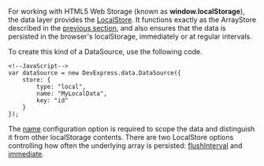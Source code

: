For working with HTML5 Web Storage (known as **window.localStorage**), the data layer provides the [LocalStore](/api-reference/30%20Data%20Layer/LocalStore '/Documentation/ApiReference/Data_Layer/LocalStore/'). It functions exactly as the ArrayStore described in the [previous section](/concepts/30%20Data%20Layer/51%20Data%20Source%20Examples/0%20In-memory%20Data.md '/Documentation/Guide/Data_Layer/Data_Source_Examples/#In-memory_Data'), and also ensures that the data is persisted in the browser's localStorage, immediately or at regular intervals.

To create this kind of a DataSource, use the following code.

    <!--JavaScript-->
    var dataSource = new DevExpress.data.DataSource({
        store: {
            type: "local",
            name: "MyLocalData",
            key: "id"
        }
    });
    
The [name](/api-reference/30%20Data%20Layer/LocalStore/1%20Configuration/name.md '/Documentation/ApiReference/Data_Layer/LocalStore/Configuration/#name') configuration option is required to scope the data and distinguish it from other localStorage contents. There are two LocalStore options controlling how often the underlying array is persisted: [flushInterval](/api-reference/30%20Data%20Layer/LocalStore/1%20Configuration/flushInterval.md '/Documentation/ApiReference/Data_Layer/LocalStore/Configuration/#flushInterval') and [immediate](/api-reference/30%20Data%20Layer/LocalStore/1%20Configuration/immediate.md '/Documentation/ApiReference/Data_Layer/LocalStore/Configuration/#immediate').
